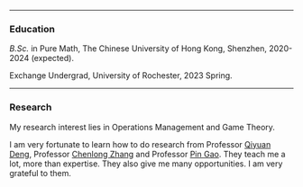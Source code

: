 * * *
### Education
_B.Sc._ in Pure Math, The Chinese University of Hong Kong, Shenzhen, 2020-2024 (expected).

Exchange Undergrad, University of Rochester, 2023 Spring.

* * *
### Research
My research interest lies in Operations Management and Game Theory.

I am very fortunate to learn how to do research from Professor [Qiyuan Deng](https://myweb.cuhk.edu.cn/dengqiyuanhttps://myweb.cuhk.edu.cn/dengqiyuan), Professor [Chenlong Zhang](https://myweb.cuhk.edu.cn/zhangchenglong) and Professor [Pin Gao](https://myweb.cuhk.edu.cn/gaopin). They teach me a lot, more than expertise. They also give me many opportunities. I am very grateful to them.

